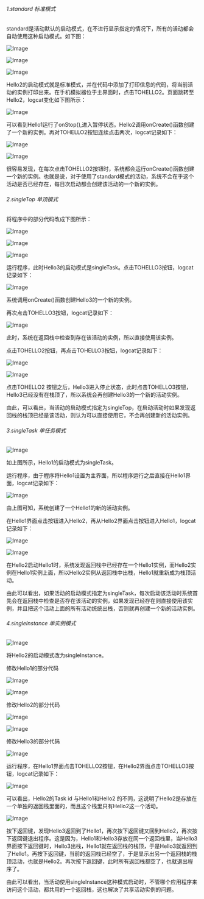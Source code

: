 ###### 1.standard 标准模式

standard是活动默认的启动模式，在不进行显示指定的情况下，所有的活动都会自动使用这种启动模式。如下图：

![Image](https://github.com/owahaha/2018118126_Android/raw/master/%E5%AE%9E%E9%AA%8C%E4%BA%8C%20%E5%9B%9B%E7%A7%8D%E6%A8%A1%E5%BC%8F/%E5%AE%9E%E9%AA%8C%E4%BA%8C%20%E5%9B%BE%E7%89%87/10.png)

![Image](https://github.com/owahaha/2018118126_Android/raw/master/%E5%AE%9E%E9%AA%8C%E4%BA%8C%20%E5%9B%9B%E7%A7%8D%E6%A8%A1%E5%BC%8F/%E5%AE%9E%E9%AA%8C%E4%BA%8C%20%E5%9B%BE%E7%89%87/11.png)

![Image](https://github.com/owahaha/2018118126_Android/raw/master/%E5%AE%9E%E9%AA%8C%E4%BA%8C%20%E5%9B%9B%E7%A7%8D%E6%A8%A1%E5%BC%8F/%E5%AE%9E%E9%AA%8C%E4%BA%8C%20%E5%9B%BE%E7%89%87/12.png)

Hello2的启动模式就是标准模式，并在代码中添加了打印信息的代码，将当前活动的实例打印出来。在手机模拟器位于主界面时，点击TOHELLO2。页面跳转至Hello2，logcat变化如下图所示：

![Image](https://github.com/owahaha/2018118126_Android/raw/master/%E5%AE%9E%E9%AA%8C%E4%BA%8C%20%E5%9B%9B%E7%A7%8D%E6%A8%A1%E5%BC%8F/%E5%AE%9E%E9%AA%8C%E4%BA%8C%20%E5%9B%BE%E7%89%87/13.png)

可以看到Hello1运行了onStop(),进入暂停状态。Hello2调用onCreate()函数创建了一个新的实例。再对TOHELLO2按钮连续点击两次，logcat记录如下：

![Image](https://github.com/owahaha/2018118126_Android/raw/master/%E5%AE%9E%E9%AA%8C%E4%BA%8C%20%E5%9B%9B%E7%A7%8D%E6%A8%A1%E5%BC%8F/%E5%AE%9E%E9%AA%8C%E4%BA%8C%20%E5%9B%BE%E7%89%87/14.png)

![Image](https://github.com/owahaha/2018118126_Android/raw/master/%E5%AE%9E%E9%AA%8C%E4%BA%8C%20%E5%9B%9B%E7%A7%8D%E6%A8%A1%E5%BC%8F/%E5%AE%9E%E9%AA%8C%E4%BA%8C%20%E5%9B%BE%E7%89%87/15.png)

很容易发现，在每次点击TOHELLO2按钮时，系统都会运行onCreate()函数创建一个新的实例。也就是说，对于使用了standard模式的活动，系统不会在乎这个活动是否已经存在，每日次启动都会创建该活动的一个新的实例。

###### 2.singleTop 单顶模式

将程序中的部分代码改成下图所示：

![Image](https://github.com/owahaha/2018118126_Android/raw/master/%E5%AE%9E%E9%AA%8C%E4%BA%8C%20%E5%9B%9B%E7%A7%8D%E6%A8%A1%E5%BC%8F/%E5%AE%9E%E9%AA%8C%E4%BA%8C%20%E5%9B%BE%E7%89%87/20.png)

![Image](https://github.com/owahaha/2018118126_Android/raw/master/%E5%AE%9E%E9%AA%8C%E4%BA%8C%20%E5%9B%9B%E7%A7%8D%E6%A8%A1%E5%BC%8F/%E5%AE%9E%E9%AA%8C%E4%BA%8C%20%E5%9B%BE%E7%89%87/21.png)

![Image](https://github.com/owahaha/2018118126_Android/raw/master/%E5%AE%9E%E9%AA%8C%E4%BA%8C%20%E5%9B%9B%E7%A7%8D%E6%A8%A1%E5%BC%8F/%E5%AE%9E%E9%AA%8C%E4%BA%8C%20%E5%9B%BE%E7%89%87/22.png)

运行程序，此时Hello3的启动模式是singleTask。点击TOHELLO3按钮，logcat记录如下：

![Image](https://github.com/owahaha/2018118126_Android/raw/master/%E5%AE%9E%E9%AA%8C%E4%BA%8C%20%E5%9B%9B%E7%A7%8D%E6%A8%A1%E5%BC%8F/%E5%AE%9E%E9%AA%8C%E4%BA%8C%20%E5%9B%BE%E7%89%87/23.png)

系统调用onCreate()函数创建Hello3的一个新的实例。

再次点击TOHELLO3按钮，logcat记录如下：

![Image](https://github.com/owahaha/2018118126_Android/raw/master/%E5%AE%9E%E9%AA%8C%E4%BA%8C%20%E5%9B%9B%E7%A7%8D%E6%A8%A1%E5%BC%8F/%E5%AE%9E%E9%AA%8C%E4%BA%8C%20%E5%9B%BE%E7%89%87/24.png)

此时，系统在返回栈中检查到存在该活动的实例，所以直接使用该实例。

点击TOHELLO2按钮，再点击TOHELLO3按钮，logcat记录如下：

![Image](https://github.com/owahaha/2018118126_Android/raw/master/%E5%AE%9E%E9%AA%8C%E4%BA%8C%20%E5%9B%9B%E7%A7%8D%E6%A8%A1%E5%BC%8F/%E5%AE%9E%E9%AA%8C%E4%BA%8C%20%E5%9B%BE%E7%89%87/25.png)

![Image](https://github.com/owahaha/2018118126_Android/raw/master/%E5%AE%9E%E9%AA%8C%E4%BA%8C%20%E5%9B%9B%E7%A7%8D%E6%A8%A1%E5%BC%8F/%E5%AE%9E%E9%AA%8C%E4%BA%8C%20%E5%9B%BE%E7%89%87/26.png)

点击TOHELLO2 按钮之后，Hello3进入停止状态，此时点击TOHELLO3按钮，Hello3已经没有在栈顶了，所以系统会再创建Hello3的一个新的活动实例。

由此，可以看出，当活动的启动模式指定为singleTop，在启动活动时如果发现返回栈的栈顶已经是该活动，则认为可以直接使用它，不会再创建新的活动实例。

###### 3.singleTask 单任务模式

![Image](https://github.com/owahaha/2018118126_Android/raw/master/%E5%AE%9E%E9%AA%8C%E4%BA%8C%20%E5%9B%9B%E7%A7%8D%E6%A8%A1%E5%BC%8F/%E5%AE%9E%E9%AA%8C%E4%BA%8C%20%E5%9B%BE%E7%89%87/30.png)

如上图所示，Hello1的启动模式为singleTask。

运行程序，由于程序将Hello1设置为主界面，所以程序运行之后直接在Hello1界面，logcat记录如下：

![Image](https://github.com/owahaha/2018118126_Android/raw/master/%E5%AE%9E%E9%AA%8C%E4%BA%8C%20%E5%9B%9B%E7%A7%8D%E6%A8%A1%E5%BC%8F/%E5%AE%9E%E9%AA%8C%E4%BA%8C%20%E5%9B%BE%E7%89%87/31.png)

由上图可知，系统创建了一个Hello1的新的活动实例。

在Hello1界面点击按钮进入Hello2，再从Hello2界面点击按钮进入Hello1，logcat记录如下：

![Image](https://github.com/owahaha/2018118126_Android/raw/master/%E5%AE%9E%E9%AA%8C%E4%BA%8C%20%E5%9B%9B%E7%A7%8D%E6%A8%A1%E5%BC%8F/%E5%AE%9E%E9%AA%8C%E4%BA%8C%20%E5%9B%BE%E7%89%87/32.png)

![Image](https://github.com/owahaha/2018118126_Android/raw/master/%E5%AE%9E%E9%AA%8C%E4%BA%8C%20%E5%9B%9B%E7%A7%8D%E6%A8%A1%E5%BC%8F/%E5%AE%9E%E9%AA%8C%E4%BA%8C%20%E5%9B%BE%E7%89%87/33.png)

在Hello2启动Hello1时，系统发现返回栈中已经存在一个Hello1实例，而Hello2实例在Hello1实例上面，所以Hello2实例从返回栈中出栈，Hello1就重新成为栈顶活动。

由此可以看出，如果活动的启动模式指定为singleTask，每次启动该活动时系统首先会在返回栈中检查是否存在该活动的实例，如果发现已经存在则直接使用该实例，并且把这个活动上面的所有活动统统出栈，否则就再创建一个新的活动实例。

###### 4.singleInstance 单实例模式

![Image](https://github.com/owahaha/2018118126_Android/raw/master/%E5%AE%9E%E9%AA%8C%E4%BA%8C%20%E5%9B%9B%E7%A7%8D%E6%A8%A1%E5%BC%8F/%E5%AE%9E%E9%AA%8C%E4%BA%8C%20%E5%9B%BE%E7%89%87/40.png)

将Hello2的启动模式改为singleInstance。

修改Hello1的部分代码

![Image](https://github.com/owahaha/2018118126_Android/raw/master/%E5%AE%9E%E9%AA%8C%E4%BA%8C%20%E5%9B%9B%E7%A7%8D%E6%A8%A1%E5%BC%8F/%E5%AE%9E%E9%AA%8C%E4%BA%8C%20%E5%9B%BE%E7%89%87/41.png)

![Image](https://github.com/owahaha/2018118126_Android/raw/master/%E5%AE%9E%E9%AA%8C%E4%BA%8C%20%E5%9B%9B%E7%A7%8D%E6%A8%A1%E5%BC%8F/%E5%AE%9E%E9%AA%8C%E4%BA%8C%20%E5%9B%BE%E7%89%87/42.png)

修改Hello2的部分代码

![Image](https://github.com/owahaha/2018118126_Android/raw/master/%E5%AE%9E%E9%AA%8C%E4%BA%8C%20%E5%9B%9B%E7%A7%8D%E6%A8%A1%E5%BC%8F/%E5%AE%9E%E9%AA%8C%E4%BA%8C%20%E5%9B%BE%E7%89%87/43.png)

![Image](https://github.com/owahaha/2018118126_Android/raw/master/%E5%AE%9E%E9%AA%8C%E4%BA%8C%20%E5%9B%9B%E7%A7%8D%E6%A8%A1%E5%BC%8F/%E5%AE%9E%E9%AA%8C%E4%BA%8C%20%E5%9B%BE%E7%89%87/44.png)

修改Hello3的部分代码

![Image](https://github.com/owahaha/2018118126_Android/raw/master/%E5%AE%9E%E9%AA%8C%E4%BA%8C%20%E5%9B%9B%E7%A7%8D%E6%A8%A1%E5%BC%8F/%E5%AE%9E%E9%AA%8C%E4%BA%8C%20%E5%9B%BE%E7%89%87/45.png)

运行程序，在Hello1界面点击TOHELLO2按钮，在Hello2界面点击TOHELLO3按钮，logcat记录如下：

![Image](https://github.com/owahaha/2018118126_Android/raw/master/%E5%AE%9E%E9%AA%8C%E4%BA%8C%20%E5%9B%9B%E7%A7%8D%E6%A8%A1%E5%BC%8F/%E5%AE%9E%E9%AA%8C%E4%BA%8C%20%E5%9B%BE%E7%89%87/46.png)

可以看出，Hello2的Task id 与Hello1和Hello2 的不同，这说明了Hello2是存放在一个单独的返回栈里面的，而且这个栈里只有Hello2这一个活动。

![Image](https://github.com/owahaha/2018118126_Android/raw/master/%E5%AE%9E%E9%AA%8C%E4%BA%8C%20%E5%9B%9B%E7%A7%8D%E6%A8%A1%E5%BC%8F/%E5%AE%9E%E9%AA%8C%E4%BA%8C%20%E5%9B%BE%E7%89%87/47.png)

按下返回键，发现Hello3返回到了Hello1，再次按下返回键又回到Hello2，再次按下返回键退出程序。这是因为，Hello1和Hello3存放在同一个返回栈里，当Hello3界面按下返回键时，Hello3出栈，Hello1就在返回栈的栈顶，于是Hello3就返回到了Hello1。再按下返回键，当前的返回栈已经空了，于是显示出另一个返回栈的栈顶活动，也就是Hello2。再次按下返回键，此时所有返回栈都空了，也就退出程序了。

由此可以看出，当活动使用singleInstance这种模式启动时，不管哪个应用程序来访问这个活动，都共用的一个返回栈，这也解决了共享活动实例的问题。

